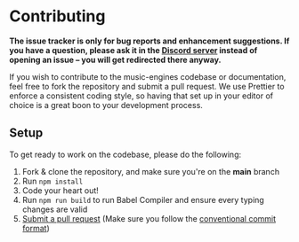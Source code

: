 # Contributing

**The issue tracker is only for bug reports and enhancement suggestions. If you have a question, please ask it in the [Discord server](https://discord.gg/7jgfP6j4Tc) instead of opening an issue – you will get redirected there anyway.**

If you wish to contribute to the music-engines codebase or documentation, feel free to fork the repository and submit a
pull request. We use Prettier to enforce a consistent coding style, so having that set up in your editor of choice
is a great boon to your development process.

## Setup

To get ready to work on the codebase, please do the following:

1. Fork & clone the repository, and make sure you're on the **main** branch
2. Run `npm install`
3. Code your heart out!
4. Run `npm run build` to run Babel Compiler and ensure every typing changes are valid
5. [Submit a pull request](https://github.com/EhsanFox/msal-electron-provider/compare) (Make sure you follow the [conventional commit format](https://github.com/EhsanFox/msal-electron-provider/blob/main/.github/COMMIT_CONVENTION.md))